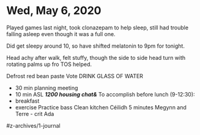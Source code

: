 # Wed, May 6, 2020
Played games last night, took clonazepam to help sleep, still had trouble falling asleep even though it was a full one. 

Did get sleepy around 10, so have shifted melatonin to 9pm for tonight. 

Head achy after walk, felt stuffy, though the side to side head turn with rotating palms up fro TOS helped. 

Defrost red bean paste
Vote
DRINK GLASS OF WATER
- 30 min planning meeting
- 10 min ASL
***1200 housing chat&***
To accomplish before lunch (9-12:30):
- breakfast
- exercise
Practice bass
Clean kitchen
Céilidh 5 minutes
Megynn and Terre - crit Ada


#z-archives/1-journal